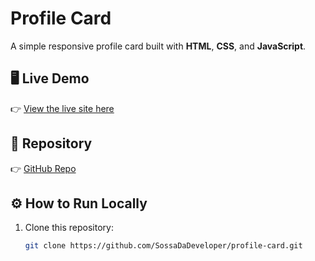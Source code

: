 # Profile Card

A simple responsive profile card built with **HTML**, **CSS**, and **JavaScript**.

## 🖥️ Live Demo
👉 [View the live site here](https://SossaDaDeveloper.github.io/profile-card/)

## 📁 Repository
👉 [GitHub Repo](https://github.com/SossaDaDeveloper/profile-card)

## ⚙️ How to Run Locally
1. Clone this repository:
   ```bash
   git clone https://github.com/SossaDaDeveloper/profile-card.git
